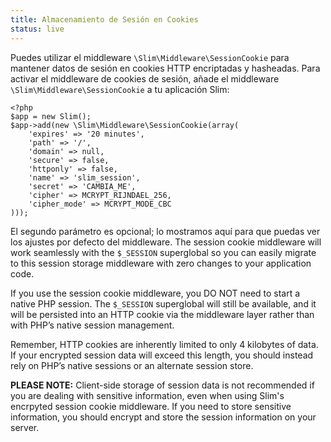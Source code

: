 ```yaml
---
title: Almacenamiento de Sesión en Cookies
status: live
---
```


Puedes utilizar el middleware `\Slim\Middleware\SessionCookie` para mantener datos 
de sesión en cookies HTTP encriptadas y hasheadas. Para activar el middleware de 
cookies de sesión, añade el middleware `\Slim\Middleware\SessionCookie` a tu aplicación 
Slim:

    <?php
    $app = new Slim();
    $app->add(new \Slim\Middleware\SessionCookie(array(
        'expires' => '20 minutes',
        'path' => '/',
        'domain' => null,
        'secure' => false,
        'httponly' => false,
        'name' => 'slim_session',
        'secret' => 'CAMBIA_ME',
        'cipher' => MCRYPT_RIJNDAEL_256,
        'cipher_mode' => MCRYPT_MODE_CBC
    )));

El segundo parámetro es opcional; lo mostramos aquí para que puedas ver los ajustes 
por defecto del middleware. The session cookie
middleware will work seamlessly with the `$_SESSION` superglobal so you can easily migrate to this session storage
middleware with zero changes to your application code.

If you use the session cookie middleware, you DO NOT need to start a native PHP session. The `$_SESSION` superglobal
will still be available, and it will be persisted into an HTTP cookie via the middleware layer rather than with
PHP’s native session management.

Remember, HTTP cookies are inherently limited to only 4 kilobytes of data. If your encrypted session data will exceed
this length, you should instead rely on PHP’s native sessions or an alternate session store.

<div class="alert">
    <strong>PLEASE NOTE:</strong> Client-side storage of session data is not recommended if you are
    dealing with sensitive information, even when using Slim's encrpyted session cookie middleware.
    If you need to store sensitive information, you should encrypt and store the session information
    on your server.
</div>

